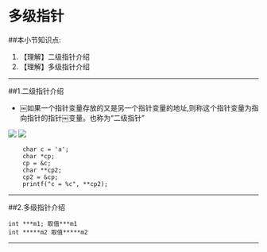 # 多级指针
##本小节知识点:
1. 【理解】二级指针介绍
2. 【理解】多级指针介绍

---

##1.二级指针介绍
- ￼如果一个指针变量存放的又是另一个指针变量的地址,则称这个指针变量为指向指针的指针￼变量。也称为“二级指针”

![](http://7xj0kx.com1.z0.glb.clouddn.com/djzz.png)
![](http://7xj0kx.com1.z0.glb.clouddn.com/1-120205202GQO.jpg)
```
    char c = 'a';
    char *cp;
    cp = &c;
    char **cp2;
    cp2 = &cp;
    printf("c = %c", **cp2);
```
---

##2.多级指针介绍
```
int ***m1; 取值***m1
int *****m2 取值*****m2
```
---
